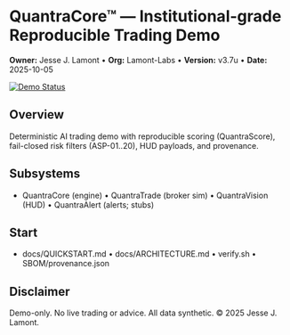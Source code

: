 # QuantraCore™ — Institutional-grade Reproducible Trading Demo
**Owner:** Jesse J. Lamont • **Org:** Lamont-Labs • **Version:** v3.7u • **Date:** 2025-10-05

[![Demo Status](https://img.shields.io/badge/demo-ready-blue)](https://github.com/Lamont-Labs/QuantraCore)

## Overview
Deterministic AI trading demo with reproducible scoring (QuantraScore), fail-closed risk filters (ASP-01..20), HUD payloads, and provenance.

## Subsystems
- QuantraCore (engine) • QuantraTrade (broker sim) • QuantraVision (HUD) • QuantraAlert (alerts; stubs)

## Start
- docs/QUICKSTART.md • docs/ARCHITECTURE.md • verify.sh • SBOM/provenance.json

## Disclaimer
Demo-only. No live trading or advice. All data synthetic. © 2025 Jesse J. Lamont.
